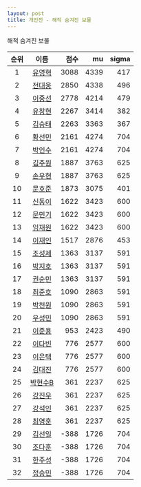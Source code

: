 ```yaml
---
layout: post
title: 개인전 - 해적 숨겨진 보물
---
```


해적 숨겨진 보물

| 순위 | 이름 | 점수 | mu | sigma |
|:---:|:---:|---:|---:|---:|
| 1 | [유영혁](../yuyeonghyeok) | 3088 | 4339 | 417 |
| 2 | [전대웅](../jeondaewoong) | 2850 | 4338 | 496 |
| 3 | [이중선](../ijungseon) | 2778 | 4214 | 479 |
| 4 | [유창현](../yuchanghyeon) | 2267 | 3414 | 382 |
| 5 | [김승태](../gimseungtae) | 2263 | 3363 | 367 |
| 6 | [황선민](../hwangseongmin) | 2161 | 4274 | 704 |
| 7 | [박인수](../bakinsu) | 2161 | 4274 | 704 |
| 8 | [김주원](../gimjuwon) | 1887 | 3763 | 625 |
| 9 | [손우현](../sonuhyeon) | 1887 | 3763 | 625 |
| 10 | [문호준](../munhojun) | 1873 | 3075 | 401 |
| 11 | [신동이](../shindongi) | 1622 | 3423 | 600 |
| 12 | [문민기](../munmingi) | 1622 | 3423 | 600 |
| 13 | [임재원](../imjaewon) | 1622 | 3423 | 600 |
| 14 | [이재인](../ijaein) | 1517 | 2876 | 453 |
| 15 | [조성제](../joseongje) | 1363 | 3137 | 591 |
| 16 | [박지호](../bakjiho) | 1363 | 3137 | 591 |
| 17 | [권순민](../gweonsoonmin) | 1363 | 3137 | 591 |
| 18 | [최준호](../choijunho) | 1090 | 2863 | 591 |
| 19 | [박천원](../bakcheonwon) | 1090 | 2863 | 591 |
| 20 | [우성민](../useongmin) | 1090 | 2863 | 591 |
| 21 | [이준용](../ijunyong) | 953 | 2423 | 490 |
| 22 | [이다빈](../idabin) | 776 | 2577 | 600 |
| 23 | [이은택](../ieuntaek) | 776 | 2577 | 600 |
| 24 | [김대진](../gimdaejin) | 776 | 2577 | 600 |
| 25 | [박현수B](../bakhyeonsu-b) | 361 | 2237 | 625 |
| 26 | [강진우](../gangjinwu) | 361 | 2237 | 625 |
| 27 | [강석인](../gangseokin) | 361 | 2237 | 625 |
| 28 | [최영훈](../choiyeonghun) | 361 | 2237 | 625 |
| 29 | [김선일](../gimseonil) | -388 | 1726 | 704 |
| 30 | [조다훈](../jodahun) | -388 | 1726 | 704 |
| 31 | [한주성](../hanjuseong) | -388 | 1726 | 704 |
| 32 | [정승민](../jeongseungmin) | -388 | 1726 | 704 |
